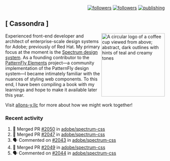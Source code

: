 <p align="right"><a rel="me" href="https://front-end.social/@castastrophe">
    <img alt="followers" title="Follow me on Mastodon" src="https://img.shields.io/mastodon/follow/109297102751309835?domain=https%3A%2F%2Ffront-end.social&label=Follow&logo=mastodon&logoColor=white&style=for-the-badge&labelColor=008080&color=006969"/></a>
  <a href="https://codepen.io/castastrophe/">
    <img alt="followers" title="Follow me on CodePen" src="https://img.shields.io/badge/16-1?color=640464&labelColor=7c007c&style=for-the-badge&logo=codepen&label=Follow"/></a>
<a href="https://castastrophe.medium.com/">
    <img alt="publishing" title="View articles on Medium" src="https://img.shields.io/badge/107-1?color=666&labelColor=444&label=subscribe&logo=medium&logoColor=white&style=for-the-badge"/></a>
</p>

## [&nbsp;Cassondra&nbsp;]

<img align="right" src="https://github-production-user-asset-6210df.s3.amazonaws.com/1840295/253016758-ba468774-1cd3-42c2-8f43-947b5eeb5edf.png" height="200" alt="A circular logo of a coffee cup viewed from above; abstract, dark outlines with hints of teal and creamy tones">

Experienced front-end developer and architect of enterprise-scale design systems for Adobe; previously of Red Hat. My primary focus at the moment is the [Spectrum design system](https://github.com/adobe/spectrum-css). As a founding contributor to the [PatternFly&nbsp;Elements](https://github.com/patternfly/patternfly-elements) project&mdash;a community implementation of the PatternFly design system&mdash;I became intimately familiar with the nuances of styling web components. To this end, I have been compiling a book with my learnings and hope to make it available later this year.

Visit [allons-y.llc](http://allons-y.llc/) for more about how we might work together!

### Recent activity

<!--START_SECTION:activity-->
1. 🎉 Merged PR [#2050](https://github.com/adobe/spectrum-css/pull/2050) in [adobe/spectrum-css](https://github.com/adobe/spectrum-css)
2. 🎉 Merged PR [#2047](https://github.com/adobe/spectrum-css/pull/2047) in [adobe/spectrum-css](https://github.com/adobe/spectrum-css)
3. 🗣 Commented on [#2043](https://github.com/adobe/spectrum-css/pull/2043#issuecomment-1648358929) in [adobe/spectrum-css](https://github.com/adobe/spectrum-css)
4. 🎉 Merged PR [#2049](https://github.com/adobe/spectrum-css/pull/2049) in [adobe/spectrum-css](https://github.com/adobe/spectrum-css)
5. 🗣 Commented on [#2044](https://github.com/adobe/spectrum-css/pull/2044#issuecomment-1648342437) in [adobe/spectrum-css](https://github.com/adobe/spectrum-css)
<!--END_SECTION:activity-->
